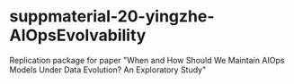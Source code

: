 # suppmaterial-20-yingzhe-AIOpsEvolvability
Replication package for paper "When and How Should We Maintain AIOps Models Under Data Evolution? An Exploratory Study"

